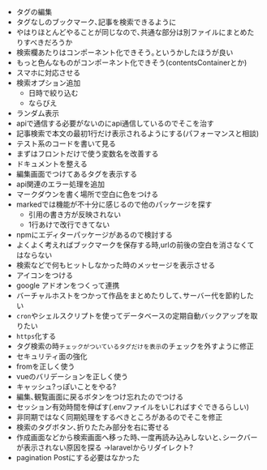 * タグの編集
* タグなしのブックマーク､記事を検索できるように
* やはりほとんどやることが同じなので､共通な部分は別ファイルにまとめたりすべきだろうか
* 検索欄あたりはコンポーネント化できそう｡というかしたほうが良い
* もっと色んなものがコンポーネント化できそう(contentsContainerとか)
* スマホに対応させる
* 検索オプション追加
    * 日時で絞り込む
    * ならびえ
* ランダム表示
* apiで通信する必要がないのにapi通信しているのでそこを治す
* 記事検索で本文の最初1行だけ表示されるようにする(パフォーマンスと相談)
* テスト系のコードを書いて見る
* まずはフロントだけで使う変数名を改善する
* ドキュメントを整える
* 編集画面でつけてあるタグを表示する
* api関連のエラー処理を追加
* マークダウンを書く場所で空白に色をつける  
* markedでは機能が不十分に感じるので他のパッケージを探す
    * 引用の書き方が反映されない
    * 1行あけで改行できてない
* npmにエディターパッケージがあるので検討する
* よくよく考えればブックマークを保存する時,urlの前後の空白を消さなくてはならない
* 検索などで何もヒットしなかった時のメッセージを表示させる
* アイコンをつける
* google アドオンをつくって連携
* バーチャルホストをつかって作品をまとめたりして､サーバー代を節約したい
* `cron`やシェルスクリプトを使ってデータベースの定期自動バックアップを取りたい
* `https`化する
* タグ検索の時`チェックがついているタグだけを表示`のチェックを外すように修正
* セキュリティ面の強化
* fromを正しく使う
* vueのバリデーションを正しく使う
* キャッシュ?っぽいことをやる?
* 編集､観覧画面に戻るボタンをつけ忘れたのでつける
* セッション有効時間を伸ばす(.envファイルをいじればすぐできるらしい)
* 非同期ではなく同期処理をするべきところがあるのでそこを修正
* 検索のタグボタン､折りたたみ部分を右に寄せる
* 作成画面などから検索画面へ移った時､一度再読み込みしないと､シークバーが表示されない原因を探る
->laravelからリダイレクト?
* pagination Postにする必要はなかった
